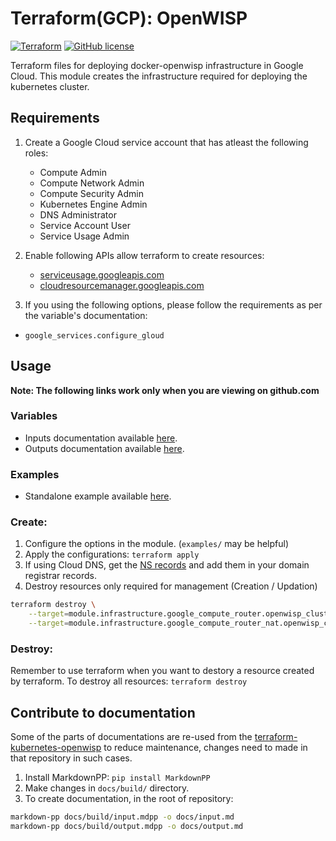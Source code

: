 # Terraform(GCP): OpenWISP

[![Terraform](https://img.shields.io/badge/terraform-openwisp-blue)](https://registry.terraform.io/modules/atb00ker/openwisp/gcp)
[![GitHub license](https://img.shields.io/github/license/atb00ker/terraform-gcp-openwisp.svg)](https://github.com/openwisp/terraform-gcp-openwisp/blob/master/LICENSE)

Terraform files for deploying docker-openwisp infrastructure in Google Cloud.
This module creates the infrastructure required for deploying the
kubernetes cluster.

## Requirements

1. Create a Google Cloud service account that has atleast the following roles:

    - Compute Admin
    - Compute Network Admin
    - Compute Security Admin
    - Kubernetes Engine Admin
    - DNS Administrator
    - Service Account User
    - Service Usage Admin

2. Enable following APIs allow terraform to create resources:

   - [serviceusage.googleapis.com](https://console.developers.google.com/apis/api/serviceusage.googleapis.com)
   - [cloudresourcemanager.googleapis.com](https://console.developers.google.com/apis/library/cloudresourcemanager.googleapis.com)

3. If you using the following options, please follow the requirements as per the variable's documentation:

- `google_services.configure_gloud`

## Usage

**Note: The following links work only when you are viewing on github.com**

### Variables
- Inputs  documentation available [here](docs/input.md).
- Outputs documentation available [here](docs/output.md).

### Examples
- Standalone example available [here](examples/standalone).

### Create:

1. Configure the options in the module. (`examples/` may be helpful)
2. Apply the configurations: `terraform apply`
3. If using Cloud DNS, get the [NS records](https://console.cloud.google.com/net-services/dns/zones/openwisp-dns) and add them in your domain registrar records.
4. Destroy resources only required for management (Creation / Updation)

```bash
terraform destroy \
    --target=module.infrastructure.google_compute_router.openwisp_cluster_router \
    --target=module.infrastructure.google_compute_router_nat.openwisp_connection_nat
```

### Destroy:

Remember to use terraform when you want to destory a resource created by terraform.
To destroy all resources: `terraform destroy`

## Contribute to documentation

Some of the parts of documentations are re-used from the [terraform-kubernetes-openwisp](https://github.com/atb00ker/terraform-kubernetes-openwisp) to reduce maintenance, changes need to made in that repository in such cases.

1. Install MarkdownPP: `pip install MarkdownPP`
2. Make changes in `docs/build/` directory.
3. To create documentation, in the root of repository:

```bash
markdown-pp docs/build/input.mdpp -o docs/input.md
markdown-pp docs/build/output.mdpp -o docs/output.md
```
